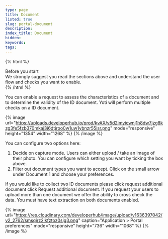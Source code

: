 ```yaml
---
type: page
title: Document
listed: true
slug: portal-document
description: 
index_title: Document
hidden: 
keywords: 
tags: 
---
```


{% html %}
<div class="alert-BYS">
   <div class="alert-title" id="BYS">
      Before you start
   </div>
   <div class="alert-text" >
We strongly suggest you read the sections above and understand the user flow and checks you want to enable.    </div>
   <div class="alert-links"> 
   </div>
</div>
{% /html %}

You can enable a request to assess the characteristics of a document and to determine the validity of the ID document. Yoti will perform multiple checks on a ID document.

{% image url="https://uploads.developerhub.io/prod/kvAX/v5d2imyicwnj1h8dw7jzg8kzg3fe5fzb370mkaj3j6dtjroo0w1uw1ybnzr55isr.png" mode="responsive" height="1354" width="1268" %}
{% /image %}

You can configure two options here:

1. Decide on capture mode. Users can either upload / take an image of their photo. You can configure which setting you want by ticking the box above.
2. Filter out document types you want to accept. Click on the small arrow under Document 1 and choose your preferences.

If you would like to collect two ID documents please click request additional document click Request additional document. If you request your users to upload more than one document we offer the ability to cross check the data. You must have text extraction on both documents enabled.

{% image url="https://res.cloudinary.com/developerhub/image/upload/v1636397042/v2_2762/smsqjrz2lkfztoz0sig3.png" caption="Application &gt; Portal preferences" mode="responsive" height="736" width="1068" %}
{% /image %}